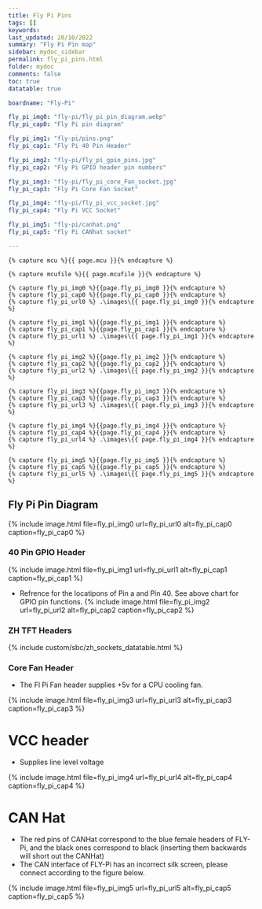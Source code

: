 ```yaml
---
title: Fly Pi Pins
tags: []
keywords: 
last_updated: 20/10/2022
summary: "Fly Pi Pin map"
sidebar: mydoc_sidebar
permalink: fly_pi_pins.html
folder: mydoc
comments: false
toc: true
datatable: true

boardname: "Fly-Pi" 

fly_pi_img0: "fly-pi/fly_pi_pin_diagram.webp"
fly_pi_cap0: "Fly Pi pin diagram"

fly_pi_img1: "fly-pi/pins.png"
fly_pi_cap1: "Fly Pi 40 Pin Header"

fly_pi_img2: "fly-pi/fly_pi_gpio_pins.jpg"
fly_pi_cap2: "Fly Pi GPIO header pin numbers"

fly_pi_img3: "fly-pi/fly_pi_core_Fan_socket.jpg"
fly_pi_cap3: "Fly Pi Core Fan Socket"

fly_pi_img4: "fly-pi/fly_pi_vcc_socket.jpg"
fly_pi_cap4: "Fly Pi VCC Socket"

fly_pi_img5: "fly-pi/canhat.png"
fly_pi_cap5: "Fly Pi CANhat socket"

---
```



    {% capture mcu %}{{ page.mcu }}{% endcapture %}

    {% capture mcufile %}{{ page.mcufile }}{% endcapture %}

    {% capture fly_pi_img0 %}{{page.fly_pi_img0 }}{% endcapture %}
    {% capture fly_pi_cap0 %}{{page.fly_pi_cap0 }}{% endcapture %}
    {% capture fly_pi_url0 %} .\images\{{ page.fly_pi_img0 }}{% endcapture %}

    {% capture fly_pi_img1 %}{{page.fly_pi_img1 }}{% endcapture %}
    {% capture fly_pi_cap1 %}{{page.fly_pi_cap1 }}{% endcapture %}
    {% capture fly_pi_url1 %} .\images\{{ page.fly_pi_img1 }}{% endcapture %}

    {% capture fly_pi_img2 %}{{page.fly_pi_img2 }}{% endcapture %}
    {% capture fly_pi_cap2 %}{{page.fly_pi_cap2 }}{% endcapture %}
    {% capture fly_pi_url2 %} .\images\{{ page.fly_pi_img2 }}{% endcapture %}

    {% capture fly_pi_img3 %}{{page.fly_pi_img3 }}{% endcapture %}
    {% capture fly_pi_cap3 %}{{page.fly_pi_cap3 }}{% endcapture %}
    {% capture fly_pi_url3 %} .\images\{{ page.fly_pi_img3 }}{% endcapture %}

    {% capture fly_pi_img4 %}{{page.fly_pi_img4 }}{% endcapture %}
    {% capture fly_pi_cap4 %}{{page.fly_pi_cap4 }}{% endcapture %}
    {% capture fly_pi_url4 %} .\images\{{ page.fly_pi_img4 }}{% endcapture %}

    {% capture fly_pi_img5 %}{{page.fly_pi_img5 }}{% endcapture %}
    {% capture fly_pi_cap5 %}{{page.fly_pi_cap5 }}{% endcapture %}
    {% capture fly_pi_url5 %} .\images\{{ page.fly_pi_img5 }}{% endcapture %}

## Fly Pi Pin Diagram

{% 
include image.html 
file=fly_pi_img0
url=fly_pi_url0
alt=fly_pi_cap0
caption=fly_pi_cap0
%}

### 40 Pin GPIO Header

{% 
include image.html 
file=fly_pi_img1
url=fly_pi_url1
alt=fly_pi_cap1
caption=fly_pi_cap1
%}

- Refrence for the locatipons of Pin a and Pin 40. See above chart for GPIO pin functions. 
{% 
include image.html 
file=fly_pi_img2
url=fly_pi_url2
alt=fly_pi_cap2
caption=fly_pi_cap2
%}


### ZH TFT Headers

{% include custom/sbc/zh_sockets_datatable.html %}

### Core Fan Header
- The Fl Pi Fan header supplies +5v for a CPU cooling fan.

{% 
include image.html 
file=fly_pi_img3
url=fly_pi_url3
alt=fly_pi_cap3
caption=fly_pi_cap3
%}

# VCC header
- Supplies line level voltage

{% 
include image.html 
file=fly_pi_img4
url=fly_pi_url4
alt=fly_pi_cap4
caption=fly_pi_cap4
%}

# CAN Hat
 - The red pins of CANHat correspond to the blue female headers of FLY-Pi, and the black ones correspond to black (inserting them backwards will short out the CANHat)
 - The CAN interface of FLY-Pi has an incorrect silk screen, please connect according to the figure below. 

{% 
include image.html 
file=fly_pi_img5
url=fly_pi_url5
alt=fly_pi_cap5
caption=fly_pi_cap5
%}